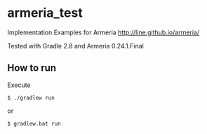 # armeria_test
Implementation Examples for Armeria http://line.github.io/armeria/

Tested with Gradle 2.8 and Armeria 0.24.1.Final


## How to run
Execute

    $ ./gradlew run

or

    $ gradlew.bat run
